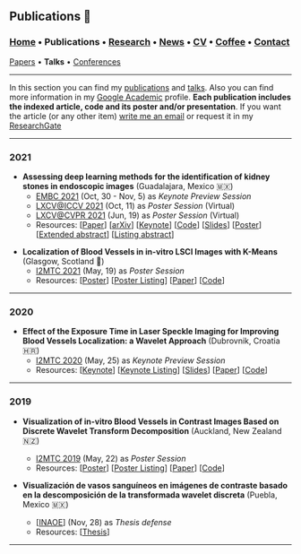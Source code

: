 ## Publications 📑
###  [Home](/index) • Publications  • [Research](/research) • [News](/news) • [CV](/brief_cv) • [Coffee](/coffee) • [Contact](/contact)
[Papers](/publications) • **Talks** • [Conferences](/conferences)

---


In this section you can find my [publications](/publications) and [talks](/talks). Also you can find more information in my <a href="https://scholar.google.es/citations?user=IlG06bYAAAAJ&hl=es" target="_blank">Google Academic</a> profile. **Each publication includes the indexed article, code and its poster and/or presentation**. If you want the article (or any other item) [write me an email](mailto:francisco.lopez@ieee.org?subject=[GitHub]%20Hello,%20Francisco) or request it in my <a href="https://www.researchgate.net/profile/Francisco-Lopez-Tiro" target="_blank">ResearchGate</a>


---

### 2021

* **Assessing  deep  learning methods  for  the  identification of kidney  stones in endoscopic images** (Guadalajara, Mexico 🇲🇽)
  * <a href="https://embc.embs.org/2021/" target="_blank">EMBC 2021</a> (Oct, 30 - Nov, 5) as *Keynote Preview Session* 
  * <a href="http://iccv2021.thecvf.com" target="_blank">LXCV@ICCV 2021</a> (Oct, 11) as *Poster Session* (Virtual)
  * <a href="https://www.latinxinai.org/cvpr-2021-about" target="_blank">LXCV@CVPR 2021</a> (Jun, 19) as *Poster Session*  (Virtual)
  * Resources: 
[<a href="https://ieeexplore.ieee.org/document/9630211" target="_blank">Paper</a>]
[<a href="https://arxiv.org/abs/2103.01146" target="_blank">arXiv</a>]
[<a href="https://youtu.be/YMo-URAdvbM" target="_blank">Keynote</a>]
[[Code](mailto:gilberto.ochoa@tec.com?subject=%20Code%20Arxiv,%20Assessing%20deep%20learning%20methods%20for%20the%20identification%20of%20kidney%20stones%20in%20endoscopic%20images)]
[<a href="https://github.com/friscolt/friscolt.github.io/blob/main/files/embc2021_slides.pdf" target="_blank">Slides</a>]
[<a href="https://research.latinxinai.org/papers/cvpr/2021/png/6_poster_06.png" target="_blank">Poster</a>]
[<a href="https://research.latinxinai.org/papers/cvpr/2021/pdf/6_CameraReady_06.pdf" target="_blank">Extended abstract</a>]
[<a href="https://research.latinxinai.org/workshops/cvpr/cvpr-2021.html" target="_blank">Listing abstract</a>]


>>

* **Localization of Blood Vessels in in-vitro LSCI Images with K-Means** (Glasgow, Scotland 🏴󠁧󠁢󠁳󠁣󠁴󠁿)
  * <a href="https://i2mtc2021.ieee-ims.org" target="_blank">I2MTC 2021</a> (May, 19) as *Poster Session* 
  * Resources: 
[<a href="https://www.researchgate.net/publication/350372727_Localization_of_Blood_Vessels_in_In-Vitro_LSCI_Images_with_K-Means" target="_blank">Poster</a>]
[<a href="https://friscolt.github.io/files/i2mtc2021_program.pdf" target="_blank">Poster Listing</a>]
[<a href="https://ieeexplore.ieee.org/document/9460100" target="_blank">Paper</a>]
[<a href="https://github.com/friscolt/i2mtc-2021" target="_blank">Code</a>]

---

### 2020

* **Effect of the Exposure Time in Laser Speckle Imaging for Improving Blood Vessels Localization: a Wavelet Approach** (Dubrovnik, Croatia  🇭🇷)
  * <a href="https://i2mtc2020.ieee-ims.org" target="_blank">I2MTC 2020</a> (May, 25) as *Keynote Preview Session* 
  * Resources: 
[<a href="https://www.researchgate.net/publication/341626117_Effect_of_the_Exposure_Time_in_Laser_Speckle_Imaging_for_Improving_Blood_Vessels_Localization_a_Wavelet_Approach" target="_blank">Keynote</a>]
[<a href="https://friscolt.github.io/files/i2mtc2020_program.pdf" target="_blank">Keynote Listing</a>]
[<a href="https://www.researchgate.net/publication/341626117_Effect_of_the_Exposure_Time_in_Laser_Speckle_Imaging_for_Improving_Blood_Vessels_Localization_a_Wavelet_Approach" target="_blank">Slides</a>]
[<a href="https://ieeexplore.ieee.org/document/9129242" target="_blank">Paper</a>]
[<a href="https://github.com/friscolt/i2mtc-2020" target="_blank">Code</a>]




---

### 2019

* **Visualization of in-vitro Blood Vessels in Contrast Images Based on Discrete Wavelet Transform Decomposition** (Auckland, New Zealand 🇳🇿)
  * <a href="https://i2mtc2019.ieee-ims.org" target="_blank">I2MTC 2019</a> (May, 22) as *Poster Session* 
  * Resources: 
[<a href="https://www.researchgate.net/publication/333146308_Visualization_of_in-vitro_Blood_Vessels_in_Contrast_Images_Based_on_Discrete_Wavelet_Transform_Decomposition" target="_blank">Poster</a>]
[<a href="https://friscolt.github.io/files/i2mtc2019_program.pdf" target="_blank">Poster Listing</a>]
[<a href="https://ieeexplore.ieee.org/document/8827144" target="_blank">Paper</a>]
[<a href="https://github.com/friscolt/i2mtc-2029" target="_blank">Code</a>]



* **Visualización de vasos sanguíneos en imágenes de contraste basado en la descomposición de la transformada wavelet discreta** (Puebla, Mexico 🇲🇽)
  * [<a href="https://www.inaoep.mx" target="_blank">INAOE</a>] (Nov, 28) as *Thesis defense* 
   * Resources: 
[<a href="https://inaoe.repositorioinstitucional.mx/jspui/handle/1009/2014" target="_blank">Thesis</a>]





---
